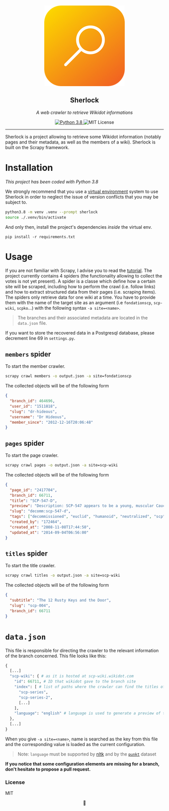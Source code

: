 <p align="center">
   <img src="https://raw.githubusercontent.com/foundation-int-tech-team/sherlock/master/media/search.png" />
</p>

<h2 align="center">Sherlock</h2>

<p align="center">
    <em>A web crawler to retrieve Wikidot informations</em>
</p>

<p align="center">
    <a href="https://www.python.org/">
      <img alt="Python 3.8" src="https://img.shields.io/badge/Made%20with-Python%203.8-1f425f.svg">
    </a>
    <img alt="MIT License" src="https://img.shields.io/badge/License-MIT-yellow.svg">
</p>

---

Sherlock is a project allowing to retrieve some Wikidot information (notably pages and their metadata, as well as the members of a wiki). Sherlock is built on the Scrapy framework.

# Installation

_This project has been coded with Python 3.8_

We strongly recommend that you use a [virtual environment](https://docs.python.org/3/tutorial/venv.html) system to use Sherlock in order to neglect the issue of version conflicts that you may be subject to.

```sh
python3.8 -m venv .venv --prompt sherlock
source ./.venv/bin/activate
```

And only then, install the project's dependencies _inside_ the virtual env.

```
pip install -r requirements.txt
```

# Usage

If you are not familiar with Scrapy, I advise you to read the [tutorial](https://docs.scrapy.org/en/latest/intro/tutorial.html).
The project currently contains 4 spiders (the functionality allowing to collect the votes is not yet present). A spider is a classe which define how a certain site will be scraped, including how to perform the crawl (i.e. follow links) and how to extract structured data from their pages (i.e. scraping items).
The spiders only retrieve data for one wiki at a time. You have to provide them with the name of the target site as an argument (i.e `fondationscp`, `scp-wiki`, `scpko`...) with the following syntax `-a site=<name>`.

> The branches and their associated metadata are located in the `data.json` file.

If you want to store the recovered data in a Postgresql database, please decrement line 69 in `settings.py`.

## `members` spider

To start the member crawler.

```sh
scrapy crawl members -o output.json -a site=fondationscp
```

The collected objects will be of the following form

```json
{
  "branch_id": 464696,
  "user_id": "1511818",
  "slug": "dr-hideous",
  "username": "Dr Hideous",
  "member_since": "2012-12-16T20:06:48"
}
```

## `pages` spider

To start the page crawler.

```sh
scrapy crawl pages -o output.json -a site=scp-wiki
```

The collected objects will be of the following form

```json
{
  "page_id": "2417704",
  "branch_id": 66711,
  "title": "SCP-547-D",
  "preview": "Description: SCP-547 appears to be a young, muscular Caucasian male in his late teenage years. Subject is 2m (6'3\") and weighs 85kg (190 lbs.). Since original encounter with SCP-547 in Austria near the small village of in 17██, subject appears to have not aged at all. MRI and X-Ray reveal SCP-547's body to be completely human with the exception of where subject's heart would be.",
  "slug": "decomm:scp-547-d",
  "tags": ["decommissioned", "euclid", "humanoid", "neutralized", "scp"],
  "created_by": "172464",
  "created_at": "2008-11-08T17:44:50",
  "updated_at": "2014-09-04T06:56:00"
}
```

## `titles` spider

To start the title crawler.

```sh
scrapy crawl titles -o output.json -a site=scp-wiki
```

The collected objects will be of the following form

```json
{
  "subtitle": "The 12 Rusty Keys and the Door",
  "slug": "scp-004",
  "branch_id": 66711
}
```

# `data.json`

This file is responsible for directing the crawler to the relevant information of the branch concerned. This file looks like this:

```python
{
  [...]
  "scp-wiki": { # as it is hosted at scp-wiki.wikidot.com
    "id": 66711, # ID that wikidot gave to the branch site
    "index": [ # list of paths where the crawler can find the titles of the different SCP
      "scp-series",
      "scp-series-2",
      [...]
    ],
    "language": "english" # language is used to generate a preview of the page
  },
  [...]
}
```

When you give `-a site=<name>`, name is searched as the key from this file and the corresponding value is loaded as the current configuration.

> Note: `language` must be supported by [nltk](https://github.com/nltk/nltk) and by the [`punkt`](https://github.com/nltk/nltk_data/blob/gh-pages/packages/tokenizers/punkt.xml) dataset

**If you notice that some configuration elements are missing for a branch, don't hesitate to propose a pull request.**

### License

MIT

<p align="center">🎩</p>

